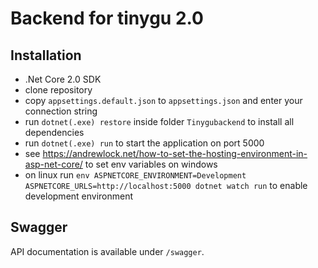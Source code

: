# Backend for tinygu 2.0

## Installation

* .Net Core 2.0 SDK
* clone repository
* copy `appsettings.default.json` to `appsettings.json` and enter your connection string
* run `dotnet(.exe) restore` inside folder `Tinygubackend` to install all dependencies
* run `dotnet(.exe) run` to start the application on port 5000
* see https://andrewlock.net/how-to-set-the-hosting-environment-in-asp-net-core/ to set env variables on windows
* on linux run `env ASPNETCORE_ENVIRONMENT=Development ASPNETCORE_URLS=http://localhost:5000 dotnet watch run` to enable development environment

## Swagger

API documentation is available under `/swagger`.
